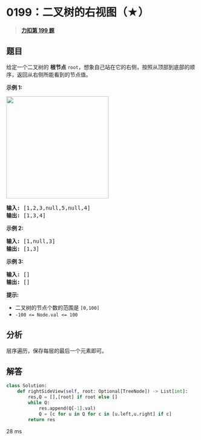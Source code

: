 # 0199：二叉树的右视图（★）


> <u>**[力扣第 199 题](https://leetcode.cn/problems/binary-tree-right-side-view/)**</u>

## 题目

<p>给定一个二叉树的 <strong>根节点</strong> <code>root</code>，想象自己站在它的右侧，按照从顶部到底部的顺序，返回从右侧所能看到的节点值。</p>



<p><strong>示例 1:</strong></p>

<p><img src="https://assets.leetcode.com/uploads/2021/02/14/tree.jpg" style="width: 270px; " /></p>

<pre>
<strong>输入:</strong> [1,2,3,null,5,null,4]
<strong>输出:</strong> [1,3,4]
</pre>

<p><strong>示例 2:</strong></p>

<pre>
<strong>输入:</strong> [1,null,3]
<strong>输出:</strong> [1,3]
</pre>

<p><strong>示例 3:</strong></p>

<pre>
<strong>输入:</strong> []
<strong>输出:</strong> []
</pre>



<p><strong>提示:</strong></p>

<ul>
<li>二叉树的节点个数的范围是 <code>[0,100]</code></li>
<li><meta charset="UTF-8" /><code>-100 <= Node.val <= 100</code> </li>
</ul>


## 分析

层序遍历，保存每层的最后一个元素即可。
 
## 解答

```python
class Solution:
    def rightSideView(self, root: Optional[TreeNode]) -> List[int]:
        res,Q = [],[root] if root else []
        while Q:
            res.append(Q[-1].val)
            Q = [c for u in Q for c in [u.left,u.right] if c]
        return res
```
28 ms



